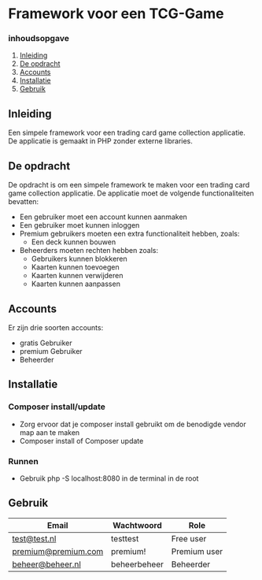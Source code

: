 # Framework voor een TCG-Game

### inhoudsopgave
1. [Inleiding](#inleiding)
2. [De opdracht](#de-opdracht)
3. [Accounts](#accounts)
4. [Installatie](#installatie)
5. [Gebruik](#gebruik)

## Inleiding <a name="inleiding"></a>
Een simpele framework voor een trading card game collection applicatie. De applicatie is gemaakt in PHP zonder externe libraries.

## De opdracht <a name="de-opdracht"></a>
De opdracht is om een simpele framework te maken voor een trading card game collection applicatie. De applicatie moet de volgende functionaliteiten bevatten:
- Een gebruiker moet een account kunnen aanmaken
- Een gebruiker moet kunnen inloggen
- Premium gebruikers moeten een extra functionaliteit hebben, zoals:
    - Een deck kunnen bouwen
- Beheerders moeten rechten hebben zoals:
    - Gebruikers kunnen blokkeren
    - Kaarten kunnen toevoegen
    - Kaarten kunnen verwijderen
    - Kaarten kunnen aanpassen

## Accounts <a name="accounts"></a>
Er zijn drie soorten accounts:
- gratis Gebruiker
- premium Gebruiker
- Beheerder

## Installatie <a name="installatie"></a>
### Composer install/update
- Zorg ervoor dat je composer install gebruikt om de benodigde vendor map aan te maken
- Composer install of  Composer update
### Runnen
- Gebruik php -S localhost:8080 in de terminal in de root

## Gebruik <a name="gebruik"></a>
| Email               | Wachtwoord   | Role         |
|---------------------|--------------|--------------|
| test@test.nl        | testtest     | Free user    |
| premium@premium.com | premium!     | Premium user |
| beheer@beheer.nl    | beheerbeheer | Beheerder    |